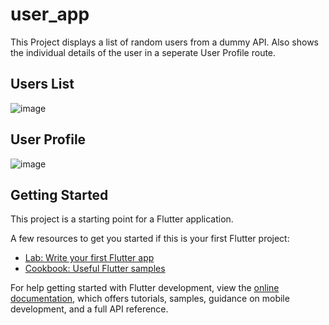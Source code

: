 # user_app

This Project displays a list of random users from a dummy API. Also shows the individual details of the user in a seperate User Profile route.

## Users List
![image](https://user-images.githubusercontent.com/51002433/199208275-b8c4e3ae-4eab-4e53-ad9a-0104b780bcfb.png)

## User Profile
![image](https://user-images.githubusercontent.com/51002433/199208324-d6791e1d-7e1c-4203-bde0-0ff9be074c65.png)

## Getting Started

This project is a starting point for a Flutter application.

A few resources to get you started if this is your first Flutter project:

- [Lab: Write your first Flutter app](https://docs.flutter.dev/get-started/codelab)
- [Cookbook: Useful Flutter samples](https://docs.flutter.dev/cookbook)

For help getting started with Flutter development, view the
[online documentation](https://docs.flutter.dev/), which offers tutorials,
samples, guidance on mobile development, and a full API reference.
